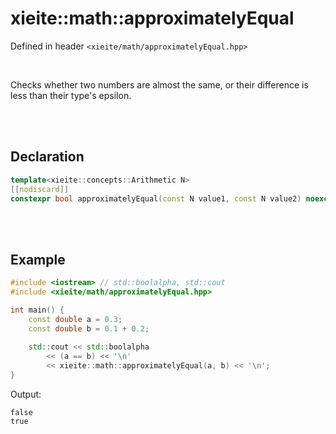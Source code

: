 # xieite::math::approximatelyEqual
Defined in header `<xieite/math/approximatelyEqual.hpp>`

<br/>

Checks whether two numbers are almost the same, or their difference is less than their type's epsilon.

<br/><br/>

## Declaration
```cpp
template<xieite::concepts::Arithmetic N>
[[nodiscard]]
constexpr bool approximatelyEqual(const N value1, const N value2) noexcept;
```

<br/><br/>

## Example
```cpp
#include <iostream> // std::boolalpha, std::cout
#include <xieite/math/approximatelyEqual.hpp>

int main() {
	const double a = 0.3;
	const double b = 0.1 + 0.2;
	
	std::cout << std::boolalpha
		<< (a == b) << '\n'
		<< xieite::math::approximatelyEqual(a, b) << '\n';
}
```
Output:
```
false
true
```

